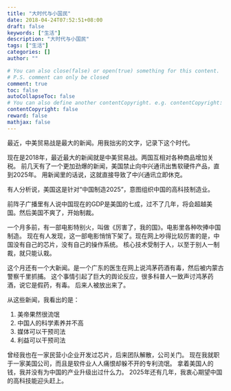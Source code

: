 ```yaml
---
title: "大时代与小国民"
date: 2018-04-24T07:52:51+08:00
draft: false
keywords: ["生活"]
description: "大时代与小国民"
tags: ["生活"]
categories: []
author: ""

# You can also close(false) or open(true) something for this content.
# P.S. comment can only be closed
comment: true
toc: false
autoCollapseToc: false
# You can also define another contentCopyright. e.g. contentCopyright: "This is another copyright."
contentCopyright: false
reward: false
mathjax: false
---
```


最近，中美贸易战是最大的新闻。用我拙劣的文字，记录下这个时代。

<!--more-->

现在是2018年，最近最大的新闻就是中美贸易战。两国互相对各种商品增加关税。
前几天有了一个更加劲爆的新闻，美国禁止向中兴通讯出售软硬件产品，直到2025年。
用新闻里的话说，这就直接导致了中兴通讯立即休克。

有人分析说，美国这是针对“中国制造2025”，意图组织中国的高科技制造业。

前阵子广播里有人说中国现在的GDP是美国的七成，过不了几年，将会超越美国。然后美国不爽了，开始制裁。

一个月多前，有一部电影特别火，叫做《厉害了，我的国》。电影里各种吹捧中国制造。
现在有人发现，这一部电影悄悄下架了。现在网上吵得比较厉害的是，中国没有自己的芯片，没有自己的操作系统。
核心技术受制于人，以至于别人一制裁，就只能认栽。

这个月还有一个大新闻。是一个广东的医生在网上说鸿茅药酒有毒，然后被内蒙古警察千里抓捕。
这个事情引起了巨大的舆论反应，很多科普人一致声讨鸿茅药酒，说它是假药，有毒。
后来人被放出来了。

从这些新闻，我看出的是：

1. 美帝果然很流氓
2. 中国人的科学素养并不高
3. 媒体可以干预司法
4. 利益可以干预司法


曾经我也在一家民营小企业开发过芯片，后来团队解散，公司关门。
现在我就职于一家美国公司，而且是软件业人人痛恨却躲不开的专利流氓。
拿着美国人的钱，我并没有为中国的产业升级出过什么力。
2025年还有几年，我衷心期望中国的高科技能迎头赶上。